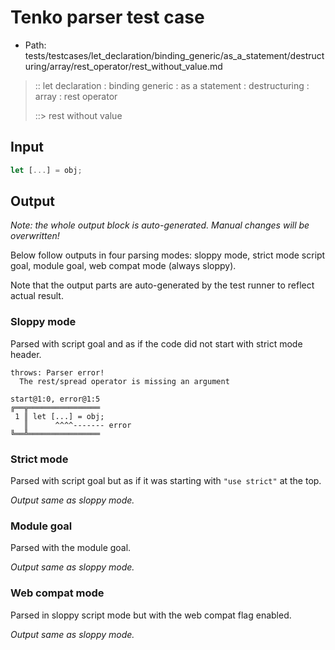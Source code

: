 # Tenko parser test case

- Path: tests/testcases/let_declaration/binding_generic/as_a_statement/destructuring/array/rest_operator/rest_without_value.md

> :: let declaration : binding generic : as a statement : destructuring : array : rest operator
>
> ::> rest without value

## Input

`````js
let [...] = obj;
`````

## Output

_Note: the whole output block is auto-generated. Manual changes will be overwritten!_

Below follow outputs in four parsing modes: sloppy mode, strict mode script goal, module goal, web compat mode (always sloppy).

Note that the output parts are auto-generated by the test runner to reflect actual result.

### Sloppy mode

Parsed with script goal and as if the code did not start with strict mode header.

`````
throws: Parser error!
  The rest/spread operator is missing an argument

start@1:0, error@1:5
╔══╦════════════════
 1 ║ let [...] = obj;
   ║      ^^^^------- error
╚══╩════════════════

`````

### Strict mode

Parsed with script goal but as if it was starting with `"use strict"` at the top.

_Output same as sloppy mode._

### Module goal

Parsed with the module goal.

_Output same as sloppy mode._

### Web compat mode

Parsed in sloppy script mode but with the web compat flag enabled.

_Output same as sloppy mode._
